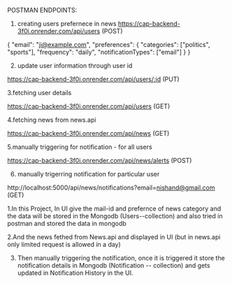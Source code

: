 POSTMAN ENDPOINTS:


1. creating users prefernece in news 
https://cap-backend-3f0i.onrender.com/api/users (POST)

{
  "email": "ji@example.com",
  "preferences": {
    "categories": ["politics", "sports"],
    "frequency": "daily",
    "notificationTypes": ["email"]
  }
}


2. update user information through user id

https://cap-backend-3f0i.onrender.com/api/users/:id (PUT)


3.fetching user details

https://cap-backend-3f0i.onrender.com/api/users (GET)


4.fetching news from news.api

https://cap-backend-3f0i.onrender.com/api/news (GET)

5.manually triggering for notification - for all users

https://cap-backend-3f0i.onrender.com/api/news/alerts (POST)


6. manually trigerring notification for particular user  

http://localhost:5000/api/news/notifications?email=nishand@gmail.com  (GET)


1.In this Project, In UI give the mail-id and prefernce of news category and the data will be stored in the Mongodb (Users--collection) 
and also tried in postman and stored the data in mongodb

2.And the news fethed from News.api and displayed in UI (but in news.api only limited request is allowed in a day)

3. Then manually triggering the notification, once it is triggered it store the notification details in Mongodb (Notification -- collection) 
and gets updated in Notification History in the UI.